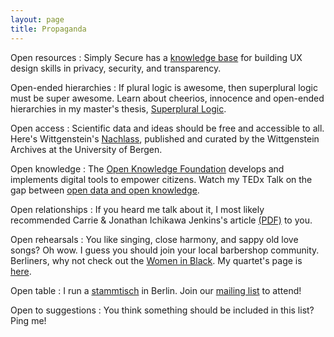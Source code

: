 ```yaml
---
layout: page
title: Propaganda
---
```


Open resources
: Simply Secure has a [knowledge base](https://simplysecure.org/knowledge-base/) for building UX design skills in privacy, security, and transparency.

Open-ended hierarchies
: If plural logic is awesome, then superplural logic must be super awesome. Learn about cheerios, innocence and open-ended hierarchies in my master's thesis, [Superplural Logic](https://www.illc.uva.nl/Research/Publications/Reports/MoL-2015-23.text.pdf).

Open access
: Scientific data and ideas should be free and accessible to all. Here's Wittgenstein's [Nachlass](http://www.wittgensteinsource.org), published and curated by the Wittgenstein Archives at the University of Bergen.

Open knowledge
: The [Open Knowledge Foundation](https://okfn.de) develops and implements digital tools to empower citizens. Watch my TEDx Talk on the gap between [open data and open knowledge](https://www.youtube.com/watch?v=lM0U0i2TNkQ).

Open relationships
: If you heard me talk about it, I most likely recommended Carrie & Jonathan Ichikawa Jenkins's article [(PDF)](https://www.dropbox.com/s/cgaw1sxphy1zev4/On%20Being%20The%20Only%20Ones.pdf?dl=0) to you.

Open rehearsals
: You like singing, close harmony, and sappy old love songs? Oh wow. I guess you should join your local barbershop community. Berliners, why not check out the [Women in Black](http://womeninblack.de/). My quartet's page is [here](http://bees.bumble.blue).

Open table
: I run a [stammtisch](https://en.wikipedia.org/wiki/Stammtisch) in Berlin. Join our [mailing list](https://lists.posteo.de/listinfo/schlammtisch) to attend!

Open to suggestions
: You think something should be included in this list? Ping me!
